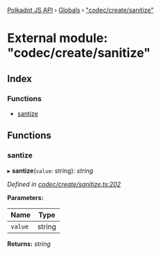 [Polkadot JS API](../README.md) › [Globals](../globals.md) › ["codec/create/sanitize"](_codec_create_sanitize_.md)

# External module: "codec/create/sanitize"

## Index

### Functions

* [santize](_codec_create_sanitize_.md#santize)

## Functions

###  santize

▸ **santize**(`value`: string): *string*

*Defined in [codec/create/sanitize.ts:202](https://github.com/polkadot-js/api/blob/3c47c3fdc3/packages/types/src/codec/create/sanitize.ts#L202)*

**Parameters:**

Name | Type |
------ | ------ |
`value` | string |

**Returns:** *string*
